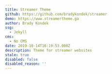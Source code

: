 ```yaml
---
title: Streamer Theme
github: https://github.com/bradykondek/streamer
demo: https://www.streamertheme.ga
author: Brady Kondek
ssg:
  - Jekyll
cms:
  - No CMS
date: 2019-10-14T16:19:53.000Z
description: Theme for streamer websites
stale: true
disabled: false
disabled_reason: ''
---
```

